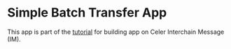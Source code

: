 # Simple Batch Transfer App

This app is part of the [tutorial](https://im-docs.celer.network/developer/integration-guide) for building app on Celer Interchain Message (IM).
